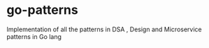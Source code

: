 # go-patterns
Implementation of all the patterns in DSA , Design and Microservice patterns in Go lang
